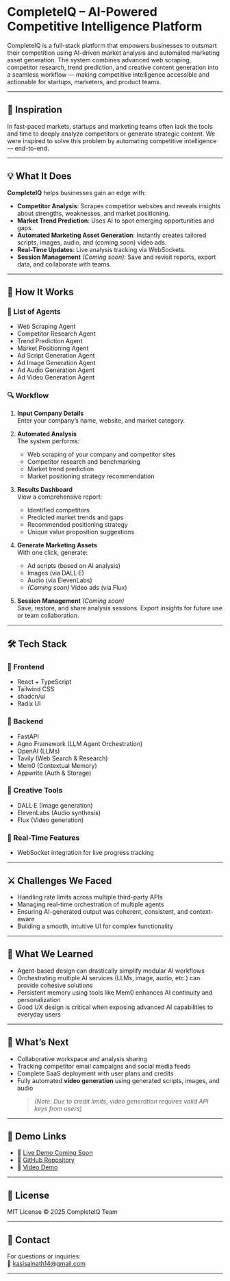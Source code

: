 # CompleteIQ – AI-Powered Competitive Intelligence Platform

CompleteIQ is a full-stack platform that empowers businesses to outsmart their competition using AI-driven market analysis and automated marketing asset generation. The system combines advanced web scraping, competitor research, trend prediction, and creative content generation into a seamless workflow — making competitive intelligence accessible and actionable for startups, marketers, and product teams.

---

## 🚀 Inspiration

In fast-paced markets, startups and marketing teams often lack the tools and time to deeply analyze competitors or generate strategic content. We were inspired to solve this problem by automating competitive intelligence — end-to-end.

---

## 💡 What It Does

**CompleteIQ** helps businesses gain an edge with:

- **Competitor Analysis**: Scrapes competitor websites and reveals insights about strengths, weaknesses, and market positioning.
- **Market Trend Prediction**: Uses AI to spot emerging opportunities and gaps.
- **Automated Marketing Asset Generation**: Instantly creates tailored scripts, images, audio, and (coming soon) video ads.
- **Real-Time Updates**: Live analysis tracking via WebSockets.
- **Session Management** *(Coming soon)*: Save and revisit reports, export data, and collaborate with teams.

---

## 🔁 How It Works

### 🧠 List of Agents

- Web Scraping Agent  
- Competitor Research Agent  
- Trend Prediction Agent  
- Market Positioning Agent  
- Ad Script Generation Agent  
- Ad Image Generation Agent  
- Ad Audio Generation Agent  
- Ad Video Generation Agent

### 🔍 Workflow

1. **Input Company Details**  
   Enter your company’s name, website, and market category.

2. **Automated Analysis**  
   The system performs:
   - Web scraping of your company and competitor sites  
   - Competitor research and benchmarking  
   - Market trend prediction  
   - Market positioning strategy recommendation

3. **Results Dashboard**  
   View a comprehensive report:
   - Identified competitors  
   - Predicted market trends and gaps  
   - Recommended positioning strategy  
   - Unique value proposition suggestions

4. **Generate Marketing Assets**  
   With one click, generate:
   - Ad scripts (based on AI analysis)  
   - Images (via DALL·E)  
   - Audio (via ElevenLabs)  
   - *(Coming soon)* Video ads (via Flux)

5. **Session Management** *(Coming soon)*  
   Save, restore, and share analysis sessions. Export insights for future use or team collaboration.

---

## 🛠️ Tech Stack

### 🔹 Frontend
- React + TypeScript  
- Tailwind CSS  
- shadcn/ui  
- Radix UI

### 🔹 Backend
- FastAPI  
- Agno Framework (LLM Agent Orchestration)  
- OpenAI (LLMs)  
- Tavily (Web Search & Research)  
- Mem0 (Contextual Memory)  
- Appwrite (Auth & Storage)

### 🔹 Creative Tools
- DALL·E (Image generation)  
- ElevenLabs (Audio synthesis)  
- Flux (Video generation)

### 🔹 Real-Time Features
- WebSocket integration for live progress tracking

---

## ⚔️ Challenges We Faced

- Handling rate limits across multiple third-party APIs  
- Managing real-time orchestration of multiple agents  
- Ensuring AI-generated output was coherent, consistent, and context-aware  
- Building a smooth, intuitive UI for complex functionality

---

## 📘 What We Learned

- Agent-based design can drastically simplify modular AI workflows  
- Orchestrating multiple AI services (LLMs, image, audio, etc.) can provide cohesive solutions  
- Persistent memory using tools like Mem0 enhances AI continuity and personalization  
- Good UX design is critical when exposing advanced AI capabilities to everyday users

---

## 🔮 What’s Next

- Collaborative workspace and analysis sharing  
- Tracking competitor email campaigns and social media feeds  
- Complete SaaS deployment with user plans and credits  
- Fully automated **video generation** using generated scripts, images, and audio  
  > *(Note: Due to credit limits, video generation requires valid API keys from users)*

---

## 📌 Demo Links

- 🔗 [Live Demo Coming Soon](#https://preview--eab3e27-3rt8l11q7rwjljayvj0ck.superdev.run/)
- 📂 [GitHub Repository](#https://github.com/sainath1420/CompleteIQ)
- 🎥 [Video Demo](#https://vimeo.com/1097505851)

---

## 📄 License

MIT License © 2025 CompleteIQ Team

---

## 📧 Contact

For questions or inquiries:  
📨 [kasisainath14@gmail.com](mailto:kasisainath14@gmail.com)

---

